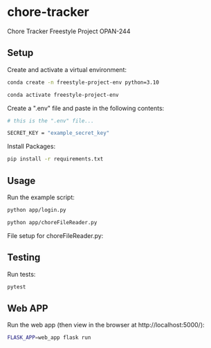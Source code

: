 # chore-tracker
Chore Tracker Freestyle Project OPAN-244

## Setup

Create and activate a virtual environment:

```sh
conda create -n freestyle-project-env python=3.10

conda activate freestyle-project-env
```

Create a ".env" file and paste in the following contents:

```sh
# this is the ".env" file...

SECRET_KEY = "example_secret_key"

```



Install Packages:
```sh
pip install -r requirements.txt
```

## Usage

Run the example script:

```sh
python app/login.py

python app/choreFileReader.py
```

File setup for choreFileReader.py:



## Testing

Run tests:

```sh
pytest
```

## Web APP

Run the web app (then view in the browser at http://localhost:5000/):

```sh
FLASK_APP=web_app flask run
```